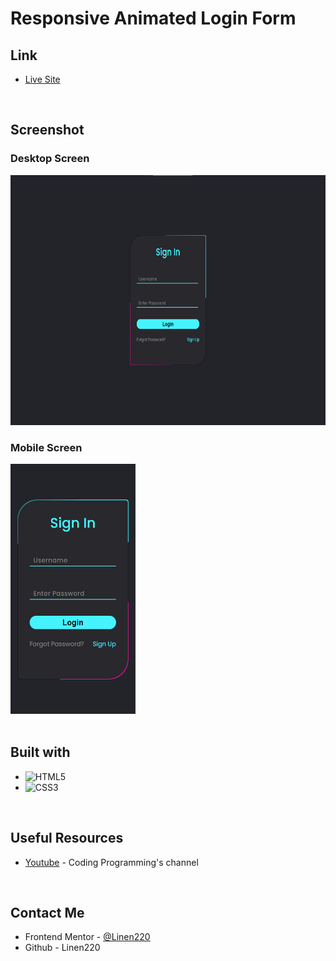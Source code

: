 # Responsive Animated Login Form

## Link

- [Live Site](https://linen220-animated-form-login.netlify.app/)

<br>

## Screenshot

<div align="left">
<h3>Desktop Screen</h3>
<img src="./images/Screenshot1.png" title="draggable image slider" alt="draggable image slider" width="600" height="400"/>
<h3>Mobile Screen</h3>
<img src="./images/Screenshot2.png" title="draggable image slider" alt="draggable image slider" width="200" height="400"/>
</div>

<br>

## Built with

- ![HTML5](https://img.shields.io/badge/html5-%23E34F26.svg?style=for-the-badge&logo=html5&logoColor=white)   
- ![CSS3](https://img.shields.io/badge/css3-%231572B6.svg?style=for-the-badge&logo=css3&logoColor=white)   

<br>

## Useful Resources

- [Youtube](https://www.youtube.com/watch?v=8OgMWKo0T0c&list=LL&index=14) - Coding Programming's channel

<br>

## Contact Me

- Frontend Mentor - [@Linen220](https://www.frontendmentor.io/profile/Linen220)
- Github - Linen220

<br>